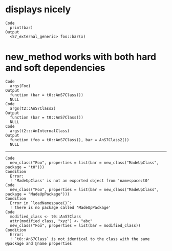 # displays nicely

    Code
      print(bar)
    Output
      <S7_external_generic> foo::bar(x)

# new_method works with both hard and soft dependencies

    Code
      args(Foo)
    Output
      function (bar = t0::AnS7Class()) 
      NULL
    Code
      args(t2::AnS7Class2)
    Output
      function (bar = t0::AnS7Class()) 
      NULL
    Code
      args(t2:::AnInternalClass)
    Output
      function (foo = t0::AnS7Class(), bar = AnS7Class2()) 
      NULL

---

    Code
      new_class("Foo", properties = list(bar = new_class("MadeUpClass", package = "t0")))
    Condition
      Error:
      ! 'MadeUpClass' is not an exported object from 'namespace:t0'
    Code
      new_class("Foo", properties = list(bar = new_class("MadeUpClass", package = "MadeUpPackage")))
    Condition
      Error in `loadNamespace()`:
      ! there is no package called 'MadeUpPackage'
    Code
      modified_class <- t0::AnS7Class
      attr(modified_class, "xyz") <- "abc"
      new_class("Foo", properties = list(bar = modified_class))
    Condition
      Error:
      ! `t0::AnS7Class` is not identical to the class with the same @package and @name properties

